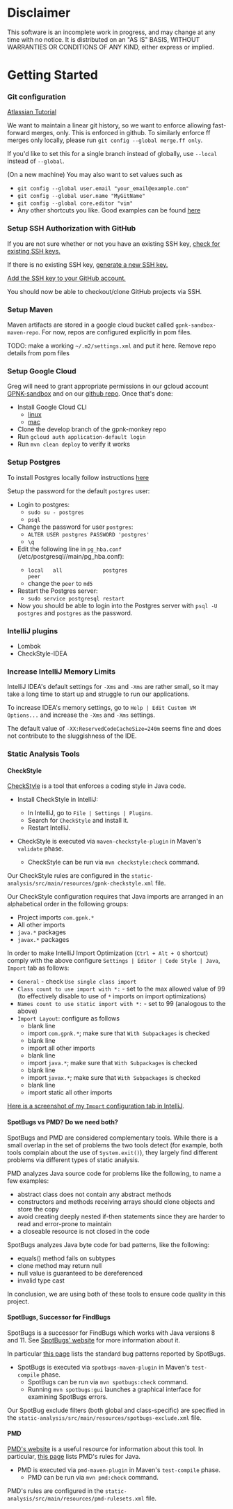 # Disclaimer

This software is an incomplete work in progress, and may change at any time with no notice.  It is distributed on an "AS IS" BASIS, WITHOUT WARRANTIES OR CONDITIONS OF ANY KIND, either express or implied.

# Getting Started

### Git configuration

[Atlassian Tutorial](https://www.atlassian.com/git/tutorials/setting-up-a-repository/git-config)

We want to maintain a linear git history, so we want to enforce allowing fast-forward merges, only.  This is enforced in github.  To similarly enforce ff merges only locally, please run `git config --global merge.ff only`.

If you'd like to set this for a single branch instead of globally, use `--local` instead of `--global`.


(On a new machine) You may also want to set values such as
* `git config --global user.email "your_email@example.com"`
* `git config --global user.name "MyGitName"`
* `git config --global core.editor "vim"`
* Any other shortcuts you like.  Good examples can be found [here](https://medium.com/the-lazy-developer/five-life-changing-git-aliases-e4211c090017)

### Setup SSH Authorization with GitHub

If you are not sure whether or not you have an existing SSH key, [check for existing SSH keys.](https://help.github.com/en/articles/checking-for-existing-ssh-keys)

If there is no existing SSH key, [generate a new SSH key.](https://help.github.com/en/articles/generating-a-new-ssh-key-and-adding-it-to-the-ssh-agent)

[Add the SSH key to your GitHub account.](https://help.github.com/en/articles/adding-a-new-ssh-key-to-your-github-account)

You should now be able to checkout/clone GitHub projects via SSH.

### Setup Maven

Maven artifacts are stored in a google cloud bucket called `gpnk-sandbox-maven-repo`.  For now, repos are configured explicitly in pom files.

TODO: make a working `~/.m2/settings.xml` and put it here.  Remove repo details from pom files

### Setup Google Cloud

Greg will need to grant appropriate permissions in our gcloud account [GPNK-sandbox](https://console.cloud.google.com/home/dashboard?project=gpnk-sandbox&pli=1) and on our [github repo](https://github.com/mrgreg/gpnk-monkey).  Once that's done:

* Install Google Cloud CLI
  * [linux](https://cloud.google.com/sdk/docs/quickstart-linux)
  * [mac](https://cloud.google.com/sdk/docs/quickstart-macos)
* Clone the develop branch of the gpnk-monkey repo
* Run `gcloud auth application-default login`
* Run `mvn clean deploy` to verify it works

### Setup Postgres

To install Postgres locally follow instructions [here](https://linux4one.com/how-to-install-postgresql-on-linux-mint-19/)

Setup the password for the default `postgres` user:
* Login to postgres:
  * `sudo su - postgres`    
  * `psql`
* Change the password for user `postgres`: 
  * `ALTER USER postgres PASSWORD 'postgres'`
  * `\q`
* Edit the following line in `pg_hba.conf` (/etc/postgresql/<postgres-version>/main/pg_hba.conf):
  * `local   all             postgres                                peer`
  * change the `peer` to `md5`
* Restart the Postgres server:
  * `sudo service postgresql restart`
* Now you should be able to login into the Postgres server with `psql -U postgres` and `postgres` as the password.
    
### IntelliJ plugins

* Lombok
* CheckStyle-IDEA


### Increase IntelliJ Memory Limits

IntelliJ IDEA's default settings for `-Xms` and `-Xms` are rather small, so it may take a long time to start up and struggle to run our applications.

To increase IDEA's memory settings, go to `Help | Edit Custom VM Options...` and increase the `-Xms` and `-Xms` settings.

The default value of `-XX:ReservedCodeCacheSize=240m` seems fine and does not contribute to the sluggishness of the IDE.


### Static Analysis Tools

#### CheckStyle

[CheckStyle](https://checkstyle.org/) is a tool that enforces a coding style in Java code. 

- Install CheckStyle in IntelliJ:
  - In IntelliJ, go to ``` File | Settings | Plugins ```.
  - Search for `CheckStyle` and install it.
  - Restart IntelliJ. 

- CheckStyle is executed via `maven-checkstyle-plugin` in Maven's `validate` phase.
  - CheckStyle can be run via `mvn checkstyle:check` command.  
  
Our CheckStyle rules are configured in the `static-analysis/src/main/resources/gpnk-checkstyle.xml` file. 

Our CheckStyle configuration requires that Java imports are arranged in an alphabetical order in the following 
groups:
- Project imports `com.gpnk.*`
- All other imports
- `java.*` packages
- `javax.*` packages

In order to make IntelliJ Import Optimization (`Ctrl + Alt + O` shortcut) comply with the above configure 
`Settings | Editor | Code Style | Java`, `Import` tab as follows:
- `General` - check `Use single class import`
- `Class count to use import with *:` - set to the max allowed value of 99 (to effectively disable to use of `*` 
imports on import optimizations)
- `Names count to use static import with *:` - set to 99 (analogous to the above)
-  `Import Layout`: configure as follows
    - blank line
    - import `com.gpnk.*`; make sure that `With Subpackages` is checked
    - blank line
    - import all other imports
    - blank line
    - import `java.*`; make sure that `With Subpackages` is checked
    - blank line
    - import `javax.*`; make sure that `With Subpackages` is checked
    - blank line
    - import static all other imports

[Here is a screenshot of my `Import` configuration tab in IntelliJ](./intellij-settings-java-import.png).  
  
#### SpotBugs vs PMD? Do we need both?

SpotBugs and PMD are considered complementary tools. While there is a small overlap in the set of problems the two tools 
detect (for example, both tools complain about the use of `System.exit()`), they largely find different problems via 
different types of static analysis. 

PMD analyzes Java source code for problems like the following, to name a few examples:
- abstract class does not contain any abstract methods
- constructors and methods receiving arrays should clone objects and store the copy
- avoid creating deeply nested if-then statements since they are harder to read and error-prone to maintain 
- a closeable resource is not closed in the code

SpotBugs analyzes Java byte code for bad patterns, like the following:
- equals() method fails on subtypes 
- clone method may return null
- null value is guaranteed to be dereferenced
- invalid type cast
 
In conclusion, we are using both of these tools to ensure code quality in this project. 
 
#### SpotBugs, Successor for FindBugs

SpotBugs is a successor for FindBugs which works with Java versions 8 and 11. 
See [SpotBugs' website](https://spotbugs.readthedocs.io/en/latest/introduction.html) 
for more information about it.

In particular [this page](https://spotbugs.readthedocs.io/en/latest/bugDescriptions.html) lists
 the standard bug patterns reported by SpotBugs.
  
- SpotBugs is executed via `spotbugs-maven-plugin` in Maven's `test-compile` phase.
  - SpotBugs can be run via `mvn spotbugs:check` command.
  - Running `mvn spotbugs:gui` launches a graphical interface for examining SpotBugs errors. 
 
Our SpotBug exclude filters (both global and class-specific) are specified in the 
`static-analysis/src/main/resources/spotbugs-exclude.xml` file. 
 
 
#### PMD

[PMD's website](https://pmd.github.io/latest/index.html) is a useful resource for information about this tool. 
In particular, [this page](https://pmd.github.io/latest/pmd_rules_java.html) lists PMD's rules for Java.

- PMD is executed via `pmd-maven-plugin` in Maven's `test-compile` phase.
    - PMD can be run via `mvn pmd:check` command.
    
PMD's rules are configured in the `static-analysis/src/main/resources/pmd-rulesets.xml` file.    